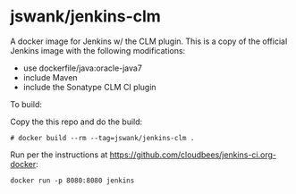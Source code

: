 # jswank/jenkins-clm

A docker image for Jenkins w/ the CLM plugin.  This is a copy of the
official Jenkins image with the following modifications:

  * use dockerfile/java:oracle-java7
  * include Maven
  * include the Sonatype CLM CI plugin

To build:

Copy the this repo and do the build:

```
# docker build --rm --tag=jswank/jenkins-clm .
```

Run per the instructions at https://github.com/cloudbees/jenkins-ci.org-docker:

```
docker run -p 8080:8080 jenkins
```
